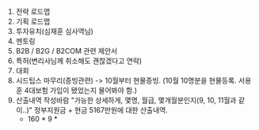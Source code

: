 1. 전략 로드맵
2. 기획 로드맵
3. 투자유치(심재훈 심사역님)
4. 멘토링
5. B2B / B2G / B2COM 관련 제안서
6. 특허(변리사님께 취소해도 괜찮겠다고 연락)
7. 대회
8. 시드팁스 마무리(증빙관련) -> 10월부터 현물증빙. (10월 10명분을 현물등록. 서용훈 4대보험 가입이 됐었는지 물어봐야 함.)
9. 산출내역 작성바람 "가능한 상세하게, 몇명, 월급, 몇개월분인지(9, 10, 11월과 같이..)" 정부지원금 + 현금 5167만원에 대한 산출내역. 
	- 160 * 9 * 